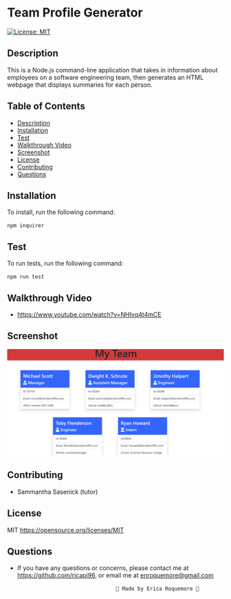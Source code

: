 # Team Profile Generator

[![License: MIT](https://img.shields.io/badge/License-MIT-yellow.svg)](https://opensource.org/licenses/MIT)

## Description

This is a Node.js command-line application that takes in information about employees on a software engineering team, then generates an HTML webpage that displays summaries for each person.


## Table of Contents
* [Description](#description)
* [Installation](#installation)
* [Test](#test)
* [Walkthrough Video](#walkthroughvideo)
* [Screenshot](#screenshot)
* [License](#license)
* [Contributing](#contributing)
* [Questions](#questions)


## Installation
To install, run the following command:
```
npm inquirer
```

## Test
To run tests, run the following command:
```
npm run test
```

## Walkthrough Video

* https://www.youtube.com/watch?v=NHIvq4t4mCE


## Screenshot

![HTML webpage titled “My Team”](./images/my-team.png)


## Contributing

* Sammantha Sasenick (tutor)


## License
MIT
https://opensource.org/licenses/MIT




## Questions
* If you have any questions or concerns, please contact me at https://github.com/ricapi96, or email me at enroquemore@gmail.com



                                      💙 Made by Erica Roquemore 💙
